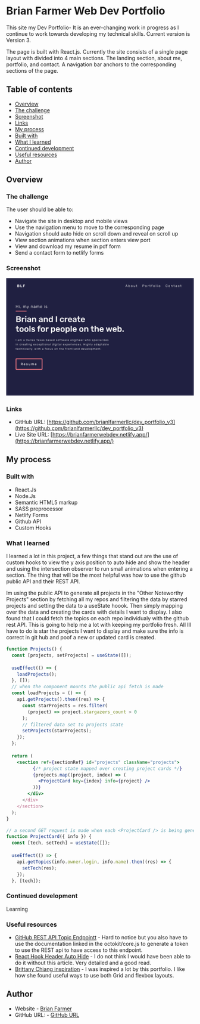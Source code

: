 # Brian Farmer Web Dev Portfolio

This site my Dev Portfolio- It is an ever-changing work in progress as I continue to work towards developing my technical skills. Current version is Version 3.

The page is built with React.js. Currently the site consists of a single page layout with divided into 4 main sections. The landing section, about me, portfolio, and contact. A navigation bar anchors to the corresponding sections of the page.

## Table of contents

- [Overview](#overview)
- [The challenge](#the-challenge)
- [Screenshot](#screenshot)
- [Links](#links)
- [My process](#my-process)
- [Built with](#built-with)
- [What I learned](#what-i-learned)
- [Continued development](#continued-development)
- [Useful resources](#useful-resources)
- [Author](#author)

## Overview

### The challenge

The user should be able to:

- Navigate the site in desktop and mobile views
- Use the navigation menu to move to the corresponding page
- Navigation should auto hide on scroll down and reveal on scroll up
- View section animations when section enters view port
- View and download my resume in pdf form
- Send a contact form to netlify forms

### Screenshot

![](./screenshot.png)

### Links

- GitHub URL: [https://github.com/brianlfarmerllc/dev_portfolio_v3](https://github.com/brianlfarmerllc/dev_portfolio_v3)
- Live Site URL: [https://brianfarmerwebdev.netlify.app/](https://brianfarmerwebdev.netlify.app/)

## My process

### Built with

- React.Js
- Node.Js
- Semantic HTML5 markup
- SASS preprocessor
- Netlify Forms
- Github API
- Custom Hooks

### What I learned

I learned a lot in this project, a few things that stand out are the use of custom hooks to view the y axis position to auto hide and show the header and using the intersection observer to run small animations when entering a section. The thing that will be the most helpful was how to use the github public API and their REST API.

Im using the public API to generate all projects in the "Other Noteworthy Projects" section by fetching all my repos and filtering the data by starred projects and setting the data to a useState hoook. Then simply mapping over the data and creating the cards with details I want to display. I also found that I could fetch the topics on each repo individualy with the github rest API. This is going to help me a lot with keeping my portfolio fresh. All Ill have to do is star the projects I want to display and make sure the info is correct in git hub and poof a new or updated card is created.

```jsx
function Projects() {
  const [projects, setProjects] = useState([]);

  useEffect(() => {
    loadProjects();
  }, []);
  // when the component mounts the public api fetch is made
  const loadProjects = () => {
    api.getProjects().then((res) => {
      const starProjects = res.filter(
        (project) => project.stargazers_count > 0
      );
      // filtered data set to projects state
      setProjects(starProjects);
    });
  };

  return (
    <section ref={sectionRef} id="projects" className="projects">
          {/* project state mapped over creating project cards */}
          {projects.map((project, index) => (
            <ProjectCard key={index} info={project} />
          ))}
        </div>
      </div>
    </section>
  );
}
```

```jsx
// a second GET request is made when each <ProjectCard /> is being generated to fetch the repo topics since the information is not available in the public API.
function ProjectCard({ info }) {
  const [tech, setTech] = useState([]);

  useEffect(() => {
    api.getTopics(info.owner.login, info.name).then((res) => {
      setTech(res);
    });
  }, [tech]);
```

### Continued development

Learning

### Useful resources

- [GitHub REST API Topic Endpointt](https://docs.github.com/en/rest/reference/repos#get-all-repository-topics) - Hard to notice but you also have to use the documentation linked in the octokit/core.js to generate a token to use the REST api to have access to this endpoint.
- [React Hook Header Auto Hide](https://medium.com/mtholla/create-a-transitioning-header-using-react-hooks-like-mediums-c70ed211f7c9) - I do not think I would have been able to do it without this article. Very detailed and a good read.
- [Brittany Chiang inspiration](https://brittanychiang.com/) - I was inspired a lot by this portfolio. I like how she found useful ways to use both Grid and flexbox layouts.

## Author

- Website - [Brian Farmer](https://brianlfarmerllc-biosite.netlify.app/)
- GitHub URL: - [GitHub URL](https://brianfarmerwebdev.netlify.app/)

